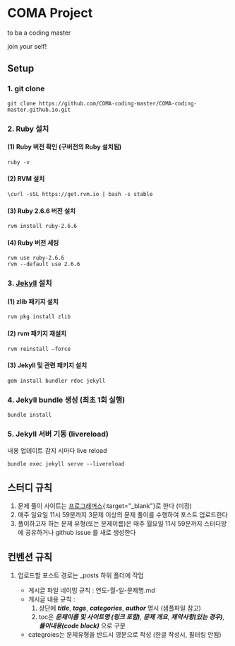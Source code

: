 # COMA Project

to ba a coding master

join your self!

## Setup
### 1. git clone
```
git clone https://github.com/COMA-coding-master/COMA-coding-master.github.io.git
```

### 2. Ruby 설치

#### (1) Ruby 버전 확인 (구버전의 Ruby 설치됨)
```
ruby -v
```
#### (2) RVM 설치
```
\curl -sSL https://get.rvm.io | bash -s stable
```
#### (3) Ruby 2.6.6 버전 설치
```
rvm install ruby-2.6.6
```
#### (4) Ruby 버전 세팅
```
rvm use ruby-2.6.6
rvm --default use 2.6.6
```

### 3. [Jekyll][1] 설치
#### (1) zlib 패키지 설치
```
rvm pkg install zlib
```
#### (2) rvm 패키지 재설치
```
rvm reinstall —force
```
#### (3) Jekyll 및 관련 패키지 설치
```
gem install bundler rdoc jekyll
```

### 4. Jekyll bundle 생성 (최초 1회 실행)
```
bundle install
```
### 5. Jekyll 서버 기동 (livereload)
내용 업데이트 감지 시마다 live reload
```
bundle exec jekyll serve --livereload
```

## 스터디 규칙
1. 문제 풀이 사이트는 [프로그래머스](https://programmers.co.kr/){:target="_blank"}로 한다 (미정)
2. 매주 일요일 11시 59분까지 3문제 이상의 문제 풀이를 수행하여 포스트 업로드한다
3. 풀이하고자 하는 문제 유형(또는 문제이름)은 매주 월요일 11시 59분까지 스터디방에 공유하거나 github issue 를 새로 생성한다
 

## 컨벤션 규칙
1. 업로드할 포스트 경로는 _posts 하위 폴더에 작업
    
    - 게시글 파일 네이밍 규칙 : 연도-월-일-문제명.md
    - 게시글 내용 규칙 :
        1. 상단에 **_title_**, **_tags_**, **_categories_**, **_author_** 명시 (샘플파일 참고)
        2. toc은 **_문제이름 및 사이트명 (링크 포함)_**, **_문제 개요_**, **_제약사항(있는 경우)_**, **_풀이내용(code block)_** 으로 구분
    - categroies는 문제유형을 반드시 영문으로 작성 (한글 작성시, 필터링 안됨)




[1]: https://jekyllrb.com/